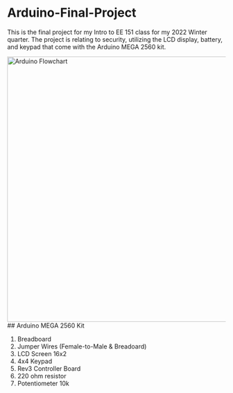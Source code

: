 # Arduino-Final-Project
This is the final project for my Intro to EE 151 class for my 2022 Winter quarter. 
The project is relating to security, utilizing the LCD display, battery, and keypad that come with the Arduino MEGA 2560 kit.

<img width="610" alt="Arduino Flowchart" src="https://user-images.githubusercontent.com/117235861/202277052-0cbf8373-d4fc-443e-b3a5-5a0b39849a13.png">
## Arduino MEGA 2560 Kit

1) Breadboard 
2) Jumper Wires (Female-to-Male & Breadoard)
3) LCD Screen 16x2
4) 4x4 Keypad 
5) Rev3 Controller Board 
6) 220 ohm resistor
7) Potentiometer 10k
